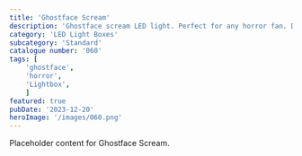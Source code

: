 ```yaml
---
title: 'Ghostface Scream'
description: 'Ghostface scream LED light. Perfect for any horror fan. Different options available, one with lots of blood. one with a little blood and one with no blood.'
category: 'LED Light Boxes'
subcategory: 'Standard'
catalogue number: '060'
tags: [
    'ghostface', 
    'horror',
    'Lightbox', 
    ]
featured: true
pubDate: '2023-12-20'
heroImage: '/images/060.png'
---
```


Placeholder content for Ghostface Scream.
